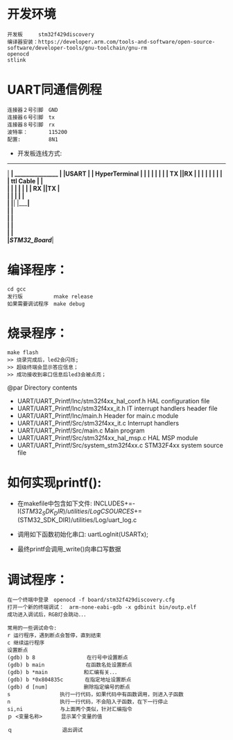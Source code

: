 # 开发环境
    开发板     stm32f429discovery
    编译器安装：https://developer.arm.com/tools-and-software/open-source-software/developer-tools/gnu-toolchain/gnu-rm
    openocd
    stlink

# UART同通信例程
    连接器２号引脚　GND
    连接器６号引脚　tx
    连接器８号引脚　rx
    波特率：　     115200
    配置:         8N1

   * 开发板连线方式:
   _________________________ 
  |           ______________|                       _______________
  |          |USART         |                      | HyperTerminal |
  |          |              |                      |               |
  |          |           TX |______________________|RX             |
  |          |              |                      |               |
  |          |              |     ttl Cable        |               |             
  |          |              |                      |               |
  |          |           RX |______________________|TX             |          
  |          |              |                      |               |           
  |          |______________|                      |_______________|          
  |                         |                       
  |                         |                    
  |                         |                      
  |                         |                      
  |_STM32_Board_____________|                      


# 编译程序：
    cd gcc
    发行版　　　　　　ｍake release
    如果需要调试程序　make debug

# 烧录程序：
    make flash
    >> 烧录完成后，led2会闪烁;
    >> 超级终端会显示答应信息；
    >> 成功接收到串口信息后led3会被点亮；    

@par Directory contents 

  - UART/UART_Printf/Inc/stm32f4xx_hal_conf.h    HAL configuration file
  - UART/UART_Printf/Inc/stm32f4xx_it.h          IT interrupt handlers header file
  - UART/UART_Printf/Inc/main.h                  Header for main.c module  
  - UART/UART_Printf/Src/stm32f4xx_it.c          Interrupt handlers
  - UART/UART_Printf/Src/main.c                  Main program
  - UART/UART_Printf/Src/stm32f4xx_hal_msp.c     HAL MSP module
  - UART/UART_Printf/Src/system_stm32f4xx.c      STM32F4xx system source file

# 如何实现printf():
* 在makefile中包含如下文件:
    INCLUDES+=-I$(STM32_SDK_DIR)/utilities/Log
    CSOURCES+=$(STM32_SDK_DIR)/utilities/Log/uart_log.c
* 调用如下函数初始化串口:
    uartLogInit(USARTx);

* 最终printf会调用_write()向串口写数据

# 调试程序：
    在一个终端中登录　openocd -f board/stm32f429discovery.cfg
    打开一个新的终端调试：　arm-none-eabi-gdb -x gdbinit bin/outp.elf
    成功进入调试后，RGB灯会跳动．．．

    常用的一些调试命令:
    r 运行程序，遇到断点会暂停，直到结束
    c 继续运行程序
    设置断点
    (gdb) b 8　　　　　　　　　　在行号中设置断点
    (gdb) b main　　　　　　　　在函数名处设置断点
    (gdb) b *main　　　　　　　和汇编有关．．．　　　　　　　　
    (gdb) b *0x804835c       在指定地址设置断点
    (gdb) d [num]　　　　　　　删除指定编号的断点
    s 　　　　　　　　　执行一行代码，如果代码中有函数调用，则进入子函数
    n 　　　　　　　　　执行一行代码，不会陷入子函数，在下一行停止
    si,ni            与上面两个类似，针对汇编指令
    ｐ <变量名称>      显示某个变量的值　

    ｑ                退出调试